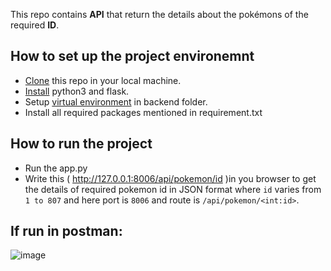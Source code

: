 This repo contains **API** that return the details about the pokémons of the required **ID**.

 ## How to set up the project environemnt

* [Clone](https://github.com/cenation092/edyst-s19-choose-a-pokemon.git) this repo in your local machine.
* [Install](https://blog.ruanbekker.com/blog/2018/11/27/python-flask-tutorial-series-create-a-hello-world-app-p1/) python3 and flask. 
* Setup [virtual environment](https://blog.ruanbekker.com/blog/2018/12/09/python-flask-tutorial-series-setup-a-python-virtual-environment-p2/) in backend folder.
* Install all required packages mentioned in requirement.txt

 ## How to run the project
    
* Run the app.py
* Write this ( http://127.0.0.1:8006/api/pokemon/id )in you browser to get the details of required pokemon id in JSON format where `id` varies from `1 to 807` and here port is `8006` and route is `/api/pokemon/<int:id>`.

## If run in postman:

![image](https://user-images.githubusercontent.com/21224753/56210806-38631080-6074-11e9-94ce-a5bea59b0917.png)
